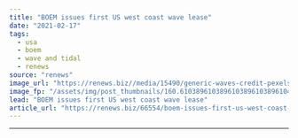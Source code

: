 ```yaml
---
title: "BOEM issues first US west coast wave lease"
date: "2021-02-17"
tags: 
  - usa
  - boem
  - wave and tidal
  - renews
source: "renews"
image_url: "https://renews.biz//media/15490/generic-waves-credit-pexels-3.jpg?mode=crop&width=770&heightratio=0.6103896103896103896103896104&slimmage=true"
image_fp: "/assets/img/post_thumbnails/160.6103896103896103896103896104&slimmage=true"
lead: "BOEM issues first US west coast wave lease"
article_url: "https://renews.biz/66554/boem-issues-first-us-west-coast-wave-lease/"
---
```


---
